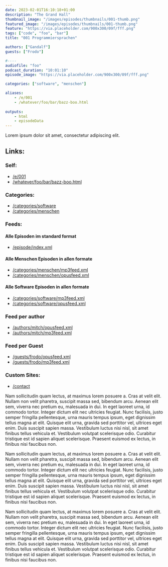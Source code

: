 ```yaml
---
date: 2023-02-01T16:10:18+01:00
description: "The Grand Hall"
thumbnail_image: "/images/episodes/thumbnails/001-thumb.png"
featured_image: "/images/episodes/thumbnails/001-thumb.png"
feature: "https://via.placeholder.com/900x300/09f/fff.png"
tags: ["code", "foo", "bar"]
title: "001 Programmiersprachen"

authors: ["Gandalf"]
guests: ["Frodo"]

#----
audiofile: "foo"
podcast_duration: "10:01:10"
episode_image: "https://via.placeholder.com/900x300/09f/fff.png"

categories: ["software", "menschen"]

aliases:
    - /e/001
    - /whatever/foo/bar/bazz-boo.html
    
outputs:
    - html
    - episodeData
---
```

Lorem ipsum dolor sit amet, consectetur adipiscing elit. 

<!--more-->

## Links:

### Self:
 - [/e/001](/e/001)
 - [/whatever/foo/bar/bazz-boo.html](/whatever/foo/bar/bazz-boo.html)


### Categories:
 - [/categories/software](/categories/software)
 - [/categories/menschen](/categories/menschen)

### Feeds:

#### Alle Episoden im standard format
 - [/episode/index.xml](/episode/index.xml)

#### Alle Menschen Episoden in allen formate
 - [/categories/menschen/mp3feed.xml](/categories/menschen/mp3feed.xml)
 - [/categories/menschen/opusfeed.xml](/categories/menschen/opusfeed.xml)
 
#### Alle Software Episoden in allen formate
 - [/categories/software/mp3feed.xml](/categories/software/mp3feed.xml)
 - [/categories/software/opusfeed.xml](/categories/software/opusfeed.xml)

### Feed per author
- [/authors/mitch/opusfeed.xml](/authors/mitch/opusfeed.xml)
- [/authors/mitch/mp3feed.xml](/authors/mitch/mp3feed.xml)

### Feed per Guest
- [/guests/frodo/opusfeed.xml](/guests/frodo/opusfeed.xml)
- [/guests/frodo/mp3feed.xml](/guests/frodo/mp3feed.xml)

 ### Custom Sites:
 - [/contact](/contact)

Nam sollicitudin quam lectus, at maximus lorem posuere a. Cras at velit elit. Nullam non velit pharetra, suscipit massa sed, bibendum arcu. Aenean elit sem, viverra nec pretium eu, malesuada in dui. In eget laoreet urna, id commodo tortor. Integer dictum elit nec ultricies feugiat. Nunc facilisis, justo semper fringilla pellentesque, urna mauris tempus ipsum, eget dignissim tellus magna at elit. Quisque elit urna, gravida sed porttitor vel, ultrices eget enim. Duis suscipit sapien massa. Vestibulum luctus nisi nisl, sit amet finibus tellus vehicula et. Vestibulum volutpat scelerisque odio. Curabitur tristique est id sapien aliquet scelerisque. Praesent euismod ex lectus, in finibus nisi faucibus non. 


Nam sollicitudin quam lectus, at maximus lorem posuere a. Cras at velit elit. Nullam non velit pharetra, suscipit massa sed, bibendum arcu. Aenean elit sem, viverra nec pretium eu, malesuada in dui. In eget laoreet urna, id commodo tortor. Integer dictum elit nec ultricies feugiat. Nunc facilisis, justo semper fringilla pellentesque, urna mauris tempus ipsum, eget dignissim tellus magna at elit. Quisque elit urna, gravida sed porttitor vel, ultrices eget enim. Duis suscipit sapien massa. Vestibulum luctus nisi nisl, sit amet finibus tellus vehicula et. Vestibulum volutpat scelerisque odio. Curabitur tristique est id sapien aliquet scelerisque. Praesent euismod ex lectus, in finibus nisi faucibus non. 



Nam sollicitudin quam lectus, at maximus lorem posuere a. Cras at velit elit. Nullam non velit pharetra, suscipit massa sed, bibendum arcu. Aenean elit sem, viverra nec pretium eu, malesuada in dui. In eget laoreet urna, id commodo tortor. Integer dictum elit nec ultricies feugiat. Nunc facilisis, justo semper fringilla pellentesque, urna mauris tempus ipsum, eget dignissim tellus magna at elit. Quisque elit urna, gravida sed porttitor vel, ultrices eget enim. Duis suscipit sapien massa. Vestibulum luctus nisi nisl, sit amet finibus tellus vehicula et. Vestibulum volutpat scelerisque odio. Curabitur tristique est id sapien aliquet scelerisque. Praesent euismod ex lectus, in finibus nisi faucibus non. 